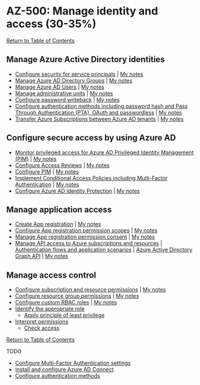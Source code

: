 # AZ-500: Manage identity and access (30-35%)

[Return to Table of Contents](../README.md)

## Manage Azure Active Directory identities
* [Configure security for service principals](https://docs.microsoft.com/en-us/azure/active-directory/fundamentals/service-accounts-principal) | [My notes](11-Configure%20security%20for%20service%20principals.md)
* [Manage Azure AD Directory Groups](https://docs.microsoft.com/en-us/microsoft-365/enterprise/manage-microsoft-365-groups) | [My notes](12-Manage%20Azure%20AD%20directory%20groups.md)
* [Manage Azure AD Users](https://docs.microsoft.com/en-us/microsoft-365/enterprise/manage-microsoft-365-accounts) | [My notes](13-Manage%20Azure%20AD%20users.md)
* [Manage administrative units](https://docs.microsoft.com/en-us/azure/active-directory/roles/administrative-units) | [My notes](14-Manage%20administrative%20units.md)
* [Configure password writeback](https://docs.microsoft.com/en-us/azure/active-directory/authentication/concept-sspr-writeback) | [My notes](15-Configure%20password%20writeback.md)
* [Configure authentication methods including password hash and Pass Through Authentication (PTA), OAuth and passwordless](https://docs.microsoft.com/en-us/azure/active-directory/authentication/concept-authentication-methods) | [My notes](16-Configure%20authentication%20methods%20including%20password%20hash%20and%20Pass%20Through%20Authentication%20(PTA),%20OAuth,%20and%20passwordless.md)
* [Transfer Azure Subscriptions between Azure AD tenants](https://docs.microsoft.com/en-us/azure/role-based-access-control/transfer-subscription) | [My notes](17-Transfer%20Azure%20subscriptions%20between%20Azure%20AD%20tenants.md)

## Configure secure access by using Azure AD

* [Monitor privileged access for Azure AD Privileged Identity Management (PIM)](https://docs.microsoft.com/en-us/azure/active-directory/privileged-identity-management/pim-deployment-plan) | [My notes](21-Monitor%20privileged%20access%20for%20Azure%20AD%20Privileged%20Identity%20Management%20(PIM).md)
* [Configure Access Reviews](https://docs.microsoft.com/en-us/azure/active-directory/governance/access-reviews-overview) | [My notes](22-Configure%20Access%20Reviews.md)
* [Configure PIM](https://docs.microsoft.com/en-us/azure/active-directory/privileged-identity-management/pim-getting-started) | [My notes](23-Configure%20PIM.md)
* [Implement Conditional Access Policies including Multi-Factor Authentication](https://docs.microsoft.com/en-us/azure/active-directory/conditional-access/best-practices) | [My notes](24-Implement%20Conditional%20Access%20Policies%20including%20Multi-Factor%20Authentication.md)
* [Configure Azure AD Identity Protection](https://docs.microsoft.com/en-us/azure/active-directory/identity-protection/) | [My notes](25-Configure%20Azure%20AD%20Identity%20Protection.md)

## Manage application access

* [Create App registration](https://docs.microsoft.com/en-us/azure/active-directory/develop/quickstart-register-app) | [My notes](31-Create%20App%20registration.md)
* [Configure App registration permission scopes](https://docs.microsoft.com/en-us/azure/active-directory/develop/v2-permissions-and-consent) | [My notes](32-Configure%20App%20registration%20permission%20scopes.md)
* [Manage App registration permission consent](https://docs.microsoft.com/en-us/azure/active-directory/develop/consent-framework) | [My notes](33-Manage%20App%20registration%20permission%20consent.md)
* [Manage API access to Azure subscriptions and resources](https://docs.microsoft.com/en-us/azure/api-management/api-management-howto-aad) | [Authentication flows and application scenarios](https://docs.microsoft.com/en-us/azure/active-directory/develop/authentication-flows-app-scenarios) | [Azure Active Directory Graph API](https://docs.microsoft.com/en-us/azure/active-directory/develop/active-directory-graph-api) | [My notes](34-Manage%20API%20access%20to%20Azure%20subscriptions%20and%20resources.md)

## Manage access control

* [Configure subscription and resource permissions](https://docs.microsoft.com/en-us/azure/cost-management-billing/manage/add-change-subscription-administrator) | [My notes](41-Configure%20subscription%20and%20resource%20permissions.md)
* [Configure resource group permissions](https://docs.microsoft.com/en-us/azure/azure-resource-manager/management/manage-resource-groups-portal) | [My notes](42-Configure%20resource%20group%20permissions.md)
* [Configure custom RBAC roles](https://docs.microsoft.com/en-us/azure/role-based-access-control/custom-roles) | [My notes](43-Configure%20custom%20RBAC%20roles.md)
* [Identify the appropriate role](https://docs.microsoft.com/en-us/azure/role-based-access-control/rbac-and-directory-admin-roles)
   * [Apply principle of least privilege]()
* [Interpret permissions](https://docs.microsoft.com/en-us/azure/role-based-access-control/overview#how-azure-rbac-determines-if-a-user-has-access-to-a-resource)
   * [Check access]()

[Return to Table of Contents](../README.md)


TODO
* [Configure Multi-Factor Authentication settings](https://docs.microsoft.com/en-us/azure/active-directory/authentication/howto-mfa-mfasettings)
* [Install and configure Azure AD Connect](https://docs.microsoft.com/en-us/azure/active-directory/hybrid/how-to-connect-install-custom)
* [Configure authentication methods](https://docs.microsoft.com/en-us/azure/security/fundamentals/choose-ad-authn)

